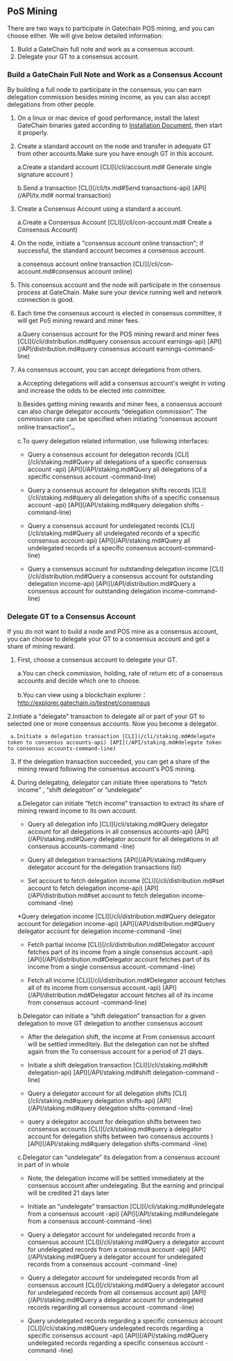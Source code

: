 ## PoS Mining

There are two ways to participate in Gatechain POS mining, and you can choose either. We will give below  detailed information:

1. Build a GateChain full note and  work as a consensus account. 
2. Delegate your GT to a  consensus account.

### Build a GateChain Full Note and  Work as a Consensus Account 
By building a full node to participate in the consensus, you  can earn delegation commission besides mining income, as you  can also  accept delegations from other people.

1. On a linux or mac device of good performance, install the latest GateChain binaries gated according to  [Installation Document](./gatechain-build.md), then start it properly.
2. Create a standard account on the node and transfer in adequate GT from other accounts.Make sure you have enough GT in this account. 

  	a.Create a standard account [CLI](/cli/account.md# Generate  single signature account )
  	
  	b.Send a transaction [CLI](/cli/tx.md#Send transactions-api) [API](/API/tx.md# normal transaction)
  	
3. Create a Consensus Account using a standard a account.

 	a.Create a Consensus Account [CLI](/cli/con-account.md# Create a Consensus Account)
 	
4. On the node, initiate a "consensus account online transaction"; if successful, the standard account becomes a consensus account. 

 	a.consensus account online transaction [CLI](/cli/con-account.md#consensus account online)
5. This consensus account  and the node will participate in the consensus process at GateChain. Make sure your device running  well and network connection is good. 

6. Each time the  consensus account  is elected in  consensus committee, it will get PoS mining reward  and  miner fees. 

 	a.Query consensus account for  the POS mining reward and miner fees [CLI](/cli/distribution.md#query consensus account earnings-api) [API](/API/distribution.md#query consensus account earnings-command-line)
 	
7. As consensus account, you can accept delegations from others.
 	
 	a.Accepting delegations will add a consensus account's weight in voting and increase the odds to be elected into committee. 
 	
 	b.Besides getting  mining rewards and miner fees,  a consensus  account can also charge delegator accounts “delegation commission”. The commission rate can be specified when initiating “consensus account online transaction”.。
 	
 	c.To query delegation related information, use following interfaces:
 	
 	 * Query a consensus account  for   delegation records [CLI](/cli/staking.md#Query all delegations of a specific consensus account -api)  [API](/API/staking.md#Query all delegations of a specific consensus account -command-line)
 	 
 	 * Query a consensus account  for  delegation shifts records [CLI](/cli/staking.md#query all  delegation shifts of a specific consensus account -api) [API](/API/staking.md#query delegation shifts -command-line)
 	 
 	 * Query a consensus account  for  undelegated records  [CLI](/cli/staking.md#Query all undelegated records of a specific consensus account-api) [API](/API/staking.md#Query all undelegated records of a specific consensus account-command-line)
 	 
 	 * Query a consensus account  for  outstanding delegation income [CLI](/cli/distribution.md#Query a consensus account  for  outstanding delegation income-api) [API](/API/distribution.md#Query a consensus account  for  outstanding delegation income-command-line)


### Delegate GT to a Consensus Account 

If you do not want to build a node and POS mine as a consensus account, you can choose to delegate your GT to a consensus account and get a share of mining reward. 

1. First, choose a consensus account to delegate your GT.

 	a.You can check commission, holding, rate of return etc of a consensus accounts and decide which one to choose.
 	
 	b.You can view using a blockchain explorer：http://explorer.gatechain.io/testnet/consensus
 	
2.Initiate a  "delegate" transaction to delegate all or  part of your GT to  selected one or more consensus accounts. Now you become a delegator.

 	 a.Initiate a delegation transaction [CLI](/cli/staking.md#delegate token to consensus accounts-api) [API](/API/staking.md#delegate token to consensus accounts-command-line)
 	 
3. If the delegation transaction succeeded, you can get a share of the mining reward following the consensus account's POS mining.

4. During delegating, delegator can initiate  three operations to “fetch income” , “shift delegation” or  “undelegate”

    a.Delegator can initiate “fetch income” transaction  to extract its share of mining reward income to its own account.
 	 
 	 * Query all delegation info [CLI](/cli/staking.md#Query delegator account for all delegations in all consensus accounts-api) [API](/API/staking.md#Query delegator account for all delegations in all consensus accounts-command -line)
 	 
 	 * Query all delegation transactions [API](/API/staking.md#query  delegator account for the delegation transactions list)
 	 
 	 * Set account to fetch delegation income [CLI](/cli/distribution.md#set account to fetch delegation income-api) [API](/API/distribution.md#set account to fetch delegation income-command -line)
 	 
 	 *Query delegation income [CLI](/cli/distribution.md#Query delegator account for delegation income-api) [API](/API/distribution.md#Query delegator account for delegation income-command -line)
 	 
 	 * Fetch partial income [CLI](/cli/distribution.md#Delegator account fetches part of its income from a single consensus account.-api) [API](/API/distribution.md#Delegator account fetches part of its income from a single consensus account.-command -line)
 	 
 	 * Fetch all income [CLI](/cli/distribution.md#Delegator account fetches  all of its income from consensus account.-api) [API](/API/distribution.md#Delegator account fetches  all of its income from consensus account -command-line)

   b.Delegator can initiate a “shift delegation” transaction for a given delegation to move GT delegation to another  consensus account 

  
 	 * After the delegation shift, the income at From consensus  account will be settled immeditely. But the delegation can not be shifted again from the To consensus account  for a period  of 21 days. 
 	 
 	 * Initiate a shift delegation transaction [CLI](/cli/staking.md#shift delegation-api)  [API](/API/staking.md#shift delegation-command -line)
 	 
 	 * Query a delegator account for all delegation shifts [CLI](/cli/staking.md#query delegation shifts-api) [API](/API/staking.md#query delegation shifts-command -line)
 	 
 	 * query  a delegator account for delegation shifts between two consensus accounts  [CLI](/cli/staking.md#query  a delegator account for delegation shifts between two consensus accounts ) [API](/API/staking.md#query delegation shifts-command -line)
 	 
   c.Delegator can “undelegate” its delegation from a consensus account in part of in  whole
 	
 	 * Note, the delegation income will be settled immediately at the consensus account after undelegating. But the earning and principal will be credited 21 days later
 	 
 	 * Initiate an  “undelegate” transaction [CLI](/cli/staking.md#undelegate from a consensus account -api) [API](/API/staking.md#undelegate from a consensus account-command -line)
 	 
 	 * Query a delegator account for  undelegated records from a consensus account  [CLI](/cli/staking.md#Query a delegator account for  undelegated records from a consensus account -api) [API](/API/staking.md#Query a delegator account for  undelegated records from a consensus account -command -line)
 	 
 	 * Query a delegator account for  undelegated records from all consensus account  [CLI](/cli/staking.md#Query a delegator account for  undelegated records from all consensus account api)
 [API](/API/staking.md#Query a delegator account for  undelegated records regarding all consensus account -command -line)

 	 * Query  undelegated records regarding a specific consensus account  [CLI](/cli/staking.md#Query  undelegated records regarding a specific consensus account -api) [API](/API/staking.md#Query  undelegated records regarding a specific consensus account -command -line)

 	 

